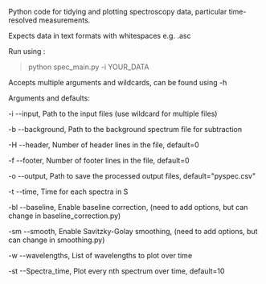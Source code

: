 Python code for tidying and plotting spectroscopy data, particular time-resolved measurements.

Expects data in text formats with whitespaces e.g. .asc  

Run using :

>python spec_main.py -i YOUR_DATA

Accepts multiple arguments and wildcards, can be found using -h 

Arguments and defaults:

-i  --input, Path to the input files (use wildcard for multiple files)

-b  --background,   Path to the background spectrum file for subtraction

-H  --header,       Number of header lines in the file,  default=0

-f  --footer,       Number of footer lines in the file,  default=0

-o  --output, Path to save the processed output files, default="pyspec.csv"

-t  --time, Time for each spectra in S

-bl --baseline, Enable baseline correction, (need to add options, but can change in baseline_correction.py)

-sm --smooth, Enable Savitzky-Golay smoothing, (need to add options, but can change in smoothing.py)

-w  --wavelengths, List of wavelengths to plot over time

-st --Spectra_time, Plot every nth spectrum over time, default=10
